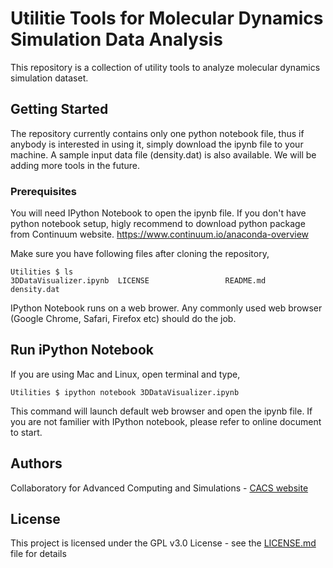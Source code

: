 # Utilitie Tools for Molecular Dynamics Simulation Data Analysis

This repository is a collection of utility tools to analyze molecular dynamics simulation dataset. 

## Getting Started

The repository currently contains only one python notebook file, thus if anybody is interested in using it, simply download the ipynb file to your machine. A sample input data file (density.dat) is also available. We will be adding more tools in the future. 

### Prerequisites

You will need IPython Notebook to open the ipynb file. If you don't have python notebook setup, higly recommend to download python package from Continuum website. 
https://www.continuum.io/anaconda-overview

Make sure you have following files after cloning the repository, 

```
Utilities $ ls
3DDataVisualizer.ipynb  LICENSE                 README.md               density.dat
```
IPython Notebook runs on a web brower. Any commonly used web browser (Google Chrome, Safari, Firefox etc) should do the job. 

## Run iPython Notebook

If you are using Mac and Linux, open terminal and type, 

```
Utilities $ ipython notebook 3DDataVisualizer.ipynb
```

This command will launch default web browser and open the ipynb file. If you are not familier with IPython notebook, please refer to online document to start. 


## Authors

Collaboratory for Advanced Computing and Simulations - [CACS website](http://cacs.usc.edu)

## License

This project is licensed under the GPL v3.0 License - see the [LICENSE.md](LICENSE.md) file for details
